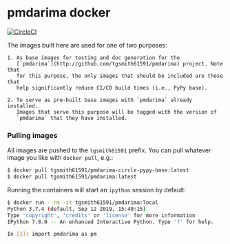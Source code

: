 # pmdarima docker

[![CircleCI](https://circleci.com/gh/tgsmith61591/pmdarima-docker.svg?style=svg)](https://circleci.com/gh/tgsmith61591/pmdarima-docker)

The images built here are used for one of two purposes:

    1. As base images for testing and doc generation for the
       [`pmdarima`](http://github.com/tgsmith61591/pmdarima) project. Note that
       for this purpose, the only images that should be included are those that
       help significantly reduce CI/CD build times (i.e., PyPy base).
    
    2. To serve as pre-built base images with `pmdarima` already installed.
       Images that serve this purpose will be tagged with the version of
       `pmdarima` that they have installed.
       
### Pulling images

All images are pushed to the `tgsmith61591` prefix. You can pull whatever image you like
with `docker pull`, e.g.:

```bash
$ docker pull tgsmith61591/pmdarima-circle-pypy-base:latest
$ docker pull tgsmith61591/pmdarima:latest
```

Running the containers will start an `ipython` session by default:

```bash
$ docker run --rm -it tgsmith61591/pmdarima:local
Python 3.7.4 (default, Sep 12 2019, 15:40:15)
Type 'copyright', 'credits' or 'license' for more information
IPython 7.8.0 -- An enhanced Interactive Python. Type '?' for help.

In [1]: import pmdarima as pm
```
